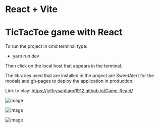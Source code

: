 # React + Vite

# TicTacToe game with React

To run the project in cmd terminal type:
- yarn run dev

Then click on the local host that appears in the terminal.

The libraries used that are installed in the project are SweetAlert for the modals and gh-pages to deploy the application in production.

Link to play: https://jeffrysantiago1912.github.io/Game-React/

![image](https://github.com/JeffrySantiago1912/Game-React/assets/66681577/eb41ef64-09f8-4d8d-9e68-b3f1e55dfe45)

![image](https://github.com/JeffrySantiago1912/Game-React/assets/66681577/dc4568a8-4422-4f07-9397-7927ee99b972)

![image](https://github.com/JeffrySantiago1912/Game-React/assets/66681577/b45dc843-f4b3-4282-ab93-d63adb11f58f)
